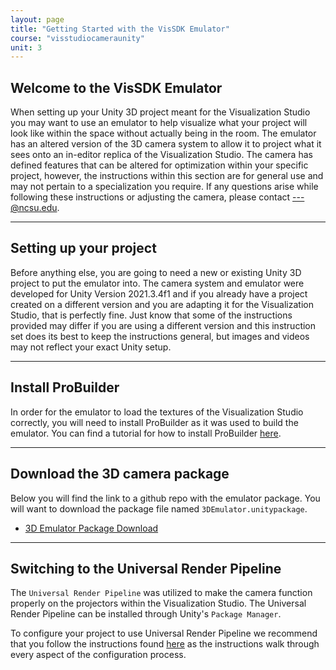 ```yaml
---
layout: page
title: "Getting Started with the VisSDK Emulator"
course: "visstudiocameraunity"
unit: 3
---
```


## Welcome to the VisSDK Emulator

When setting up your Unity 3D project meant for the Visualization Studio you may want to use an emulator to help visualize what your project will look like within the space without actually being in the room. The emulator has an altered version of the 3D camera system to allow it to project what it sees onto an in-editor replica of the Visualization Studio. The camera has defined features that can be altered for optimization within your specific project, however, the instructions within this section are for general use and may not pertain to a specialization you require. If any questions arise while following these instructions or adjusting the camera, please contact ---@ncsu.edu.

---

## Setting up your project

Before anything else, you are going to need a new or existing Unity 3D project to put the emulator into. The camera system and emulator were developed for Unity Version 2021.3.4f1 and if you already have a project created on a different version and you are adapting it for the Visualization Studio, that is perfectly fine. Just know that some of the instructions provided may differ if you are using a different version and this instruction set does its best to keep the instructions general, but images and videos may not reflect your exact Unity setup.

---

## Install ProBuilder

In order for the emulator to load the textures of the Visualization Studio correctly, you will need to install ProBuilder as it was used to build the emulator. You can find a tutorial for how to install ProBuilder [here](https://docs.unity3d.com/Packages/com.unity.probuilder@4.0/manual/installing.html).

---

## Download the 3D camera package

Below you will find the link to a github repo with the emulator package. You will want to download the package file named ```3DEmulator.unitypackage```.

* [3D Emulator Package Download](go.ncsu.edu/vissdkunitygithub_emulator)

---

## Switching to the Universal Render Pipeline

The ```Universal Render Pipeline``` was utilized to make the camera function properly on the projectors within the Visualization Studio. The Universal Render Pipeline can be installed through Unity's ```Package Manager```.

To configure your project to use Universal Render Pipeline we recommend that you follow the instructions found [here](https://www.tomstephensondeveloper.co.uk/post/unity-universal-render-pipeline-urp-initial-setup) as the instructions walk through every aspect of the configuration process.

